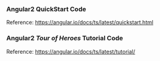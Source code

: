 ### Angular2 QuickStart Code

Reference: <https://angular.io/docs/ts/latest/quickstart.html>

### Angular2 *Tour of Heroes* Tutorial Code

Reference: <https://angular.io/docs/ts/latest/tutorial/>